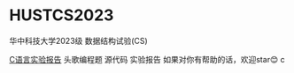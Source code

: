 # HUSTCS2023
华中科技大学2023级
数据结构试验(CS)  

[C语言实验报告](https://github.com/Ilosyi/losyi.github.io/tree/main/%E7%BC%96%E7%A8%8B%E5%AE%9E%E9%AA%8C%E8%AF%BE%E5%92%8C%E5%A4%B4%E6%AD%8C/%E8%BD%AF%E4%BB%B6%E5%B7%A5%E7%A8%8BC%E8%AF%AD%E8%A8%80%E5%AE%9E%E9%AA%8CC)
头歌编程题
源代码 实验报告
如果对你有帮助的话，欢迎star😊
c
